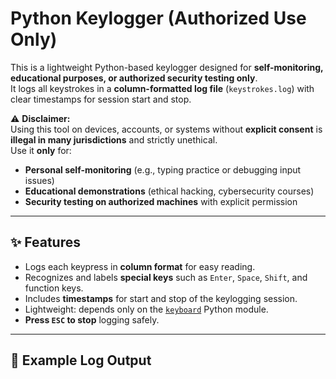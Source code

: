 # Python Keylogger (Authorized Use Only)

This is a lightweight Python-based keylogger designed for **self-monitoring, educational purposes, or authorized security testing only**.  
It logs all keystrokes in a **column-formatted log file** (`keystrokes.log`) with clear timestamps for session start and stop.

⚠ **Disclaimer:**  
Using this tool on devices, accounts, or systems without **explicit consent** is **illegal in many jurisdictions** and strictly unethical.  
Use it **only** for:

- **Personal self-monitoring** (e.g., typing practice or debugging input issues)
- **Educational demonstrations** (ethical hacking, cybersecurity courses)
- **Security testing on authorized machines** with explicit permission

---

## ✨ Features

- Logs each keypress in **column format** for easy reading.
- Recognizes and labels **special keys** such as `Enter`, `Space`, `Shift`, and function keys.
- Includes **timestamps** for start and stop of the keylogging session.
- Lightweight: depends only on the [`keyboard`](https://pypi.org/project/keyboard/) Python module.
- **Press `ESC` to stop** logging safely.

---

## 📂 Example Log Output


